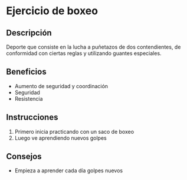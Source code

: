# Ejercicio de boxeo

## Descripción
Deporte que consiste en la lucha a puñetazos de dos contendientes, de conformidad con ciertas reglas y utilizando guantes especiales.

## Beneficios
- Aumento de seguridad y coordinación
- Seguridad
- Resistencia

## Instrucciones
1. Primero inicia practicando con un saco de boxeo
2. Luego ve aprendiendo nuevos golpes

## Consejos 
- Empieza a aprender cada día golpes nuevos